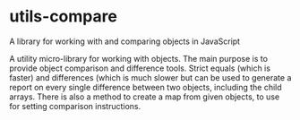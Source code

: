 # utils-compare
A library for working with and comparing objects in JavaScript

A utility micro-library for working with objects. The main purpose is to provide object comparison and difference tools. Strict equals (which is faster) and differences (which is much slower but can be used to generate a report on every single difference between two objects, including the child arrays. There is also a method to create a map from given objects, to use for setting comparison instructions.
